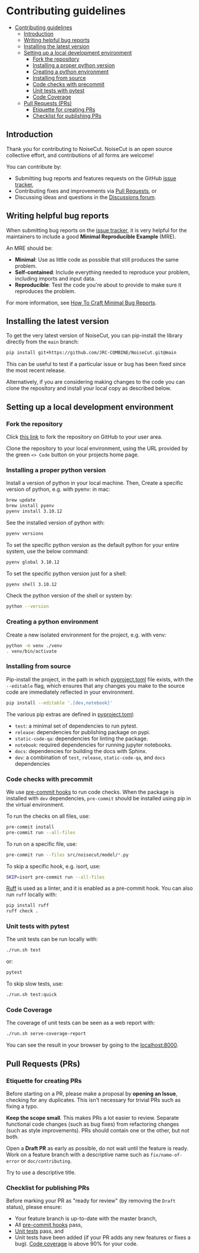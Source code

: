 # Contributing guidelines

- [Contributing guidelines](#contributing-guidelines)
  - [Introduction](#introduction)
  - [Writing helpful bug reports](#writing-helpful-bug-reports)
  - [Installing the latest version](#installing-the-latest-version)
  - [Setting up a local development environment](#setting-up-a-local-development-environment)
    - [Fork the repository](#fork-the-repository)
    - [Installing a proper python version](#installing-a-proper-python-version)
    - [Creating a python environment](#creating-a-python-environment)
    - [Installing from source](#installing-from-source)
    - [Code checks with precommit](#code-checks-with-precommit)
    - [Unit tests with pytest](#unit-tests-with-pytest)
    - [Code Coverage](#code-coverage)
  - [Pull Requests (PRs)](#pull-requests-prs)
    - [Etiquette for creating PRs](#etiquette-for-creating-prs)
    - [Checklist for publishing PRs](#checklist-for-publishing-prs)

## Introduction
Thank you for contributing to NoiseCut. NoiseCut is an open source collective effort,
and contributions of all forms are welcome!

You can contribute by:

- Submitting bug reports and features requests on the GitHub [issue
  tracker][issues],
- Contributing fixes and improvements via [Pull Requests][pulls], or
- Discussing ideas and questions in the [Discussions forum][discussions].

[issues]: https://github.com/JRC-COMBINE/NoiseCut/issues
[pulls]: https://github.com/JRC-COMBINE/NoiseCut/pulls
[discussions]: https://github.com/JRC-COMBINE/NoiseCut/discussions
[pyproject]: https://github.com/JRC-COMBINE/NoiseCut/blob/main/pyproject.toml

## Writing helpful bug reports

When submitting bug reports on the [issue tracker][issues], it is very helpful
for the maintainers to include a good **Minimal Reproducible Example** (MRE).

An MRE should be:

- **Minimal**: Use as little code as possible that still produces the same
  problem.
- **Self-contained**: Include everything needed to reproduce your problem,
  including imports and input data.
- **Reproducible**: Test the code you're about to provide to make sure it
  reproduces the problem.

For more information, see [How To Craft Minimal Bug
Reports](https://matthewrocklin.com/minimal-bug-reports).

## Installing the latest version

To get the very latest version of NoiseCut, you can pip-install the library directly
from the `main` branch:

```bash
pip install git+https://github.com/JRC-COMBINE/NoiseCut.git@main
```

This can be useful to test if a particular issue or bug has been fixed since the
most recent release.

Alternatively, if you are considering making changes to the code you can clone
the repository and install your local copy as described below.

## Setting up a local development environment

### Fork the repository

Click [this link](https://github.com/JRC-COMBINE/NoiseCut/fork) to fork the 
repository on GitHub to your user area.

Clone the repository to your local environment, using the URL provided by the
green `<> Code` button on your projects home page.

### Installing a proper python version

Install a version of python in your local machine. Then, Create a specific version of python, e.g. with pyenv:
in mac:
```bash
brew update
brew install pyenv
pyenv install 3.10.12
```
See the installed version of python with:
```bash
pyenv versions
```
To set the specific python version as the default python for your entire system, use the below command:
```bash
pyenv global 3.10.12
```
To set the specific python version just for a shell:
```bash
pyenv shell 3.10.12
```
Check the python version of the shell or system by:
```bash
python --version
```

### Creating a python environment

Create a new isolated environment for the project, e.g. with venv:

```bash
python -m venv ./venv
. venv/bin/activate
```

### Installing from source

Pip-install the project, in the path in which [pyproject.toml][pyproject] 
file exists, with the `--editable` flag, which ensures that any
changes you make to the source code are immediately reflected in your
environment.

```bash
pip install --editable '.[dev,notebook]'
```

The various pip extras are defined in [pyproject.toml][pyproject]:

- `test`: a minimal set of dependencies to run pytest.
- `release`: dependencies for publishing package on pypi.
- `static-code-qa`: dependencies for linting the package.
- `notebook`: required dependencies for running jupyter notebooks.
- `docs`: dependencies for building the docs with Sphinx.
- `dev`: a combination of `test`, `release`, `static-code-qa`, and `docs` dependencies

### Code checks with precommit

We use [pre-commit hooks](https://pre-commit.com/#install) to run code checks. When the package is installed with `dev` dependencies, `pre-commit` should be installed using pip in the virtual environment.

To run the checks on all files, use:

```bash
pre-commit install
pre-commit run --all-files
```
To run on a specific file, use:
```bash
pre-commit run --files src/noisecut/model/*.py
```

To skip a specific hook, e.g. isort, use:
```bash
SKIP=isort pre-commit run --all-files
```

[Ruff](https://beta.ruff.rs/docs/) is used as a linter, and it is enabled as a
pre-commit hook. You can also run `ruff` locally with:

```bash
pip install ruff
ruff check .
```

### Unit tests with pytest

The unit tests can be run locally with:

```bash
./run.sh test
```

or:

```bash
pytest
```

To skip slow tests, use:

```bash
./run.sh test:quick
```

### Code Coverage

The coverage of unit tests can be seen as a web report with:

```bash
./run.sh serve-coverage-report
```

You can see the result in your browser by going to the [localhost:8000](http://localhost:8000).

## Pull Requests (PRs)

### Etiquette for creating PRs

Before starting on a PR, please make a proposal by **opening an Issue**, checking for any duplicates. This isn't necessary for trivial PRs such as fixing a typo.

**Keep the scope small**. This makes PRs a lot easier to review. Separate functional code changes (such as bug fixes) from refactoring changes (such as style improvements). PRs should contain one or the other, but not both.

Open a **Draft PR** as early as possible, do not wait until the feature is ready. Work on a feature branch with a descriptive name such as `fix/name-of-error` or `doc/contributing`.

Try to use a descriptive title.

### Checklist for publishing PRs

Before marking your PR as "ready for review" (by removing the `Draft` status),
please ensure:

- Your feature branch is up-to-date with the master branch,
- All [pre-commit hooks](#code-checks-with-precommit) pass,
- [Unit tests](#unit-tests-with-pytest) pass, and
- Unit tests have been added (if your PR adds any new features or fixes a bug). [Code coverage](#code-coverage) is above 90% for your code.
